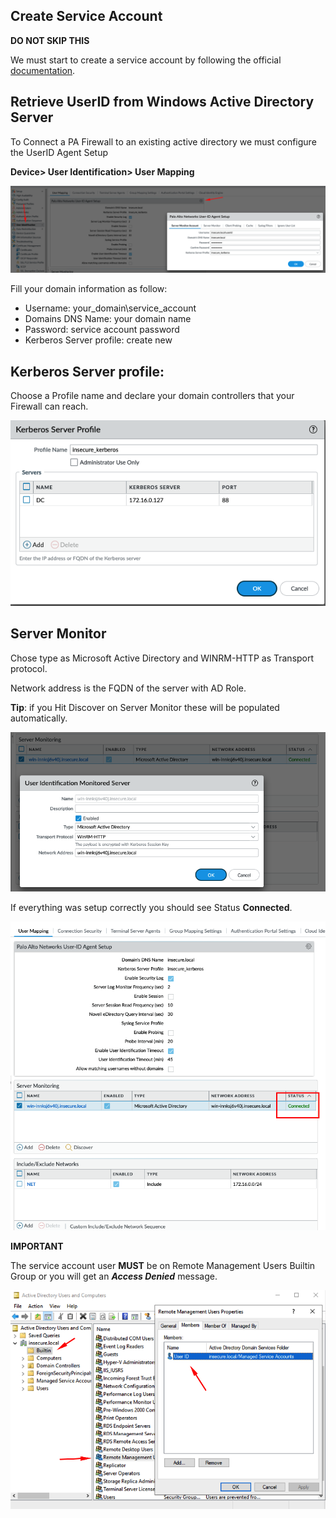 ## Create Service Account

**DO NOT SKIP THIS**

We must start to create a service account by following the official [documentation](https://docs.paloaltonetworks.com/pan-os/11-0/pan-os-admin/user-id/map-ip-addresses-to-users/create-a-dedicated-service-account-for-the-user-id-agent). 



## Retrieve UserID from Windows Active Directory Server

To Connect a PA Firewall to an existing active directory we must configure the UserID Agent Setup

**Device> User Identification> User Mapping**



![](./images/1.png)

Fill your domain information as follow:

- Username: your_domain\service_account
- Domains DNS Name: your domain name 
- Password: service account password
- Kerberos Server profile: create new

## Kerberos Server profile:

Choose a Profile name and declare your domain controllers that your Firewall can reach.

![](./images/2.png)


## Server Monitor

Chose type as Microsoft Active Directory and WINRM-HTTP as Transport protocol.

Network address is the FQDN of the server with AD Role.

**Tip**: if you Hit Discover on Server Monitor these will be populated automatically. 

![](./images/3.png)



If everything was setup correctly you should see Status **Connected**.


![](./images/4.png)


**IMPORTANT**

The service account user **MUST** be on Remote Management Users Builtin Group or you will get an **_Access Denied_** message.

![](./images/5.png)